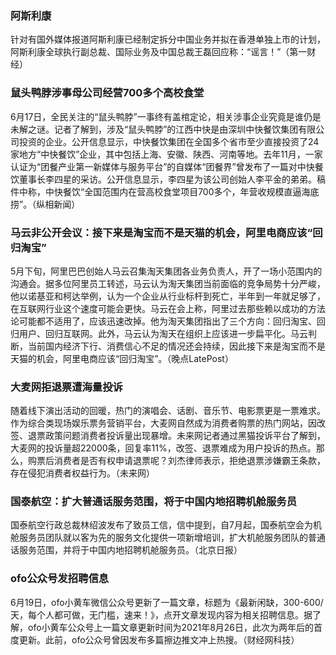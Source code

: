 ### 阿斯利康
针对有国外媒体报道阿斯利康已经制定拆分中国业务并拟在香港单独上市的计划，阿斯利康全球执行副总裁、国际业务及中国总裁王磊回应称：“谣言！”（第一财经）
### 鼠头鸭脖涉事母公司经营700多个高校食堂
6月17日，全民关注的“鼠头鸭脖”一事终有盖棺定论，相关涉事企业究竟是谁仍是未解之谜。记者了解到，涉及“鼠头鸭脖”的江西中快是由深圳中快餐饮集团有限公司投资的企业。公开信息显示，中快餐饮集团在全国多个省市至少直接投资了24家地方“中快餐饮”企业，其中包括上海、安徽、陕西、河南等地。去年11月，一家认证为“团餐产业第一新媒体与服务平台”的自媒体“团餐界”曾发布了一篇对中快餐饮董事长李四星的采访。公开信息显示，李四星为该公司创始人李平金的弟弟。稿件中称，中快餐饮“全国范围内在营高校食堂项目700多个，年营收规模直逼海底捞”。（纵相新闻）
### 马云非公开会议：接下来是淘宝而不是天猫的机会，阿里电商应该“回归淘宝”
5月下旬，阿里巴巴创始人马云召集淘天集团各业务负责人，开了一场小范围内的沟通会。据多位阿里员工转述，马云认为淘天集团当前面临的竞争局势十分严峻，他以诺基亚和柯达举例，认为一个企业从行业标杆到死亡，半年到一年就足够了，在互联网行业这个速度可能会更快。马云在会上称，阿里过去那些赖以成功的方法论可能都不适用了，应该迅速改掉。他为淘天集团指出了三个方向：回归淘宝、回归用户、回归互联网。此外，马云认为淘天在组织上应该进一步扁平化。马云判断，当前国内经济下行、消费信心不足的情况还会持续，因此接下来是淘宝而不是天猫的机会，阿里电商应该“回归淘宝”。（晚点LatePost）
### 大麦网拒退票遭海量投诉
随着线下演出活动的回暖，热门的演唱会、话剧、音乐节、电影票更是一票难求。作为综合类现场娱乐票务营销平台，大麦网自然成为消费者购票的热门网站，因改签、退票政策问题消费者投诉量出现暴增。未来网记者通过黑猫投诉平台了解到，大麦网的投诉量超22000条，回复率11%，改签、退票难成为用户投诉的热点。那么，购票后消费者是否有权申请退票呢？刘杰律师表示，拒绝退票涉嫌霸王条款，存在侵犯消费者权益行为。（未来网）
### 国泰航空：扩大普通话服务范围，将于中国内地招聘机舱服务员
国泰航空行政总裁林绍波发布了致员工信，信中提到，自7月起，国泰航空会为机舱服务员团队就以客为先的服务文化提供一项新增培训，扩大机舱服务团队的普通话服务范围，并将于中国内地招聘机舱服务员。（北京日报）
### ofo公众号发招聘信息
6月19日，ofo小黄车微信公众号更新了一篇文章，标题为《最新闲缺，300-600/天，每个人都可做，无门槛，速来！》，点开文章发现内容为相关招聘信息。据了解，ofo小黄车公众号上一篇文章更新时间为2021年8月26日，此次为两年后的首度更新。此前，ofo公众号曾因发布多篇擦边推文冲上热搜。（财经网科技）
